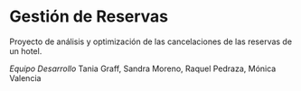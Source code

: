 # Gestión de Reservas

Proyecto de análisis y optimización de las cancelaciones de las reservas de un hotel.

*Equipo Desarrollo* Tania Graff, Sandra Moreno, Raquel Pedraza, Mónica Valencia